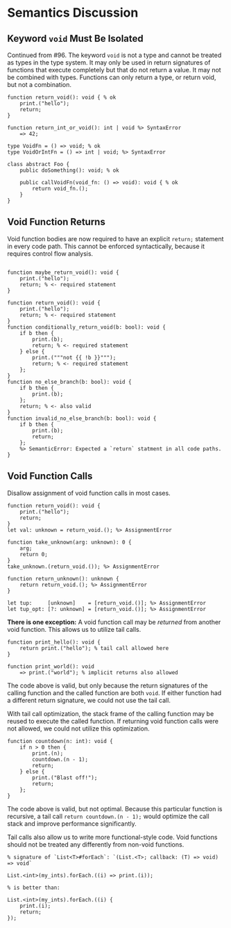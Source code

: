 # Semantics Discussion

## Keyword `void` Must Be Isolated
Continued from #96. The keyword `void` is not a type and cannot be treated as types in the type system. It may only be used in return signatures of functions that execute completely but that do not return a value. It may not be combined with types. Functions can only return a type, or return void, but not a combination.
```cp
function return_void(): void { % ok
	print.("hello");
	return;
}

function return_int_or_void(): int | void %> SyntaxError
	=> 42;

type VoidFn = () => void; % ok
type VoidOrIntFn = () => int | void; %> SyntaxError

class abstract Foo {
	public doSomething(): void; % ok

	public callVoidFn(void_fn: () => void): void { % ok
		return void_fn.();
	}
}
```

## Void Function Returns
Void function bodies are now required to have an explicit `return;` statement in every code path. This cannot be enforced syntactically, because it requires control flow analysis.
```cp

function maybe_return_void(): void {
	print.("hello");
	return; % <- required statement
}

function return_void(): void {
	print.("hello");
	return; % <- required statement
}
function conditionally_return_void(b: bool): void {
	if b then {
		print.(b);
		return; % <- required statement
	} else {
		print.("""not {{ !b }}""");
		return; % <- required statement
	};
}
function no_else_branch(b: bool): void {
	if b then {
		print.(b);
	};
	return; % <- also valid
}
function invalid_no_else_branch(b: bool): void {
	if b then {
		print.(b);
		return;
	};
	%> SemanticError: Expected a `return` statment in all code paths.
}
```

## Void Function Calls
Disallow assignment of void function calls in most cases.
```cp
function return_void(): void {
	print.("hello");
	return;
}
let val: unknown = return_void.(); %> AssignmentError

function take_unknown(arg: unknown): 0 {
	arg;
	return 0;
}
take_unknown.(return_void.()); %> AssignmentError

function return_unknown(): unknown {
	return return_void.(); %> AssignmentError
}

let tup:     [unknown]    = [return_void.()]; %> AssignmentError
let tup_opt: [?: unknown] = [return_void.()]; %> AssignmentError
```

**There is one exception:** A void function call may be *returned* from another void function. This allows us to utilize tail calls.
```cp
function print_hello(): void {
	return print.("hello"); % tail call allowed here
}

function print_world(): void
	=> print.("world"); % implicit returns also allowed
```
The code above is valid, but only because the return signatures of the calling function and the called function are both `void`. If either function had a different return signature, we could not use the tail call.

With tail call optimization, the stack frame of the calling function may be reused to execute the called function. If returning void function calls were not allowed, we could not utilize this optimization.
```cp
function countdown(n: int): void {
	if n > 0 then {
		print.(n);
		countdown.(n - 1);
		return;
	} else {
		print.("Blast off!");
		return;
	};
}
```
The code above is valid, but not optimal. Because this particular function is recursive, a tail call `return countdown.(n - 1);` would optimize the call stack and improve performance significantly.

Tail calls also allow us to write more functional-style code. Void functions should not be treated any differently from non-void functions.
```cp
% signature of `List<T>#forEach`: `(List.<T>; callback: (T) => void) => void`

List.<int>(my_ints).forEach.((i) => print.(i));

% is better than:

List.<int>(my_ints).forEach.((i) {
	print.(i);
	return;
});
```
